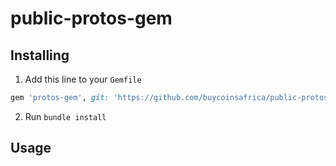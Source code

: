 # public-protos-gem

## Installing

1. Add this line to your `Gemfile`
```ruby
gem 'protos-gem', git: 'https://github.com/buycoinsafrica/public-protos-gem', branch: 'master'
```
2. Run `bundle install`

## Usage

